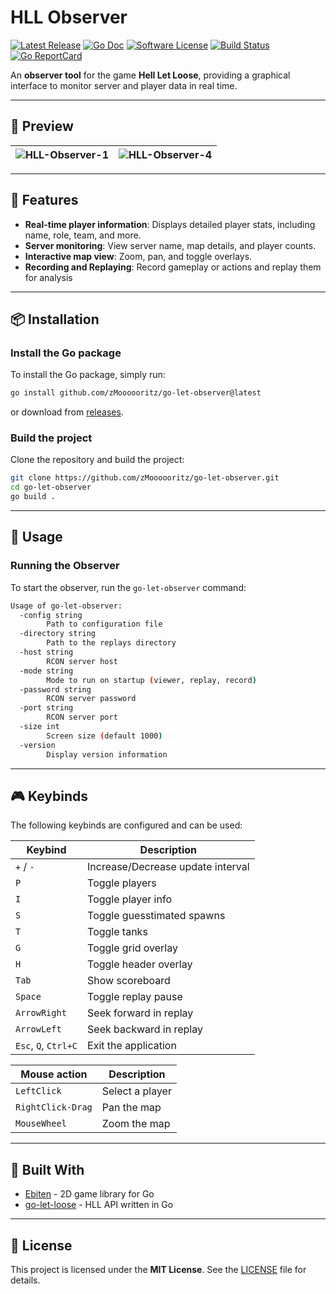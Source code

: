 # HLL Observer

[![Latest Release](https://img.shields.io/github/release/zMoooooritz/go-let-observer.svg?style=for-the-badge)](https://github.com/zMoooooritz/go-let-observer/releases)
[![Go Doc](https://img.shields.io/badge/godoc-reference-blue.svg?style=for-the-badge)](https://pkg.go.dev/github.com/zMoooooritz/go-let-observer)
[![Software License](https://img.shields.io/badge/license-MIT-blue.svg?style=for-the-badge)](/LICENSE)
[![Build Status](https://img.shields.io/github/actions/workflow/status/zMoooooritz/go-let-observer/build.yml?branch=master&style=for-the-badge)](https://github.com/zMoooooritz/nachrichten/actions)
[![Go ReportCard](https://goreportcard.com/badge/github.com/zMoooooritz/go-let-observer?style=for-the-badge)](https://goreportcard.com/report/zMoooooritz/go-let-observer)

An **observer tool** for the game **Hell Let Loose**, providing a graphical interface to monitor server and player data in real time.

---

## 📸 Preview

| ![HLL-Observer-1](https://github.com/user-attachments/assets/552786c2-6c72-4061-914a-44a07bc1c5e1) | ![HLL-Observer-4](https://github.com/user-attachments/assets/522bd0b8-b446-4956-9539-65678e1d862d) |
|:--------------------------------------------------------------------------------------------------:|:---------------------------------------------------------------------------------------------------|

---

## 🚀 Features

- **Real-time player information**: Displays detailed player stats, including name, role, team, and more.
- **Server monitoring**: View server name, map details, and player counts.
- **Interactive map view**: Zoom, pan, and toggle overlays.
- **Recording and Replaying**: Record gameplay or actions and replay them for analysis

---

## 📦 Installation

### Install the Go package

To install the Go package, simply run:

```bash
go install github.com/zMoooooritz/go-let-observer@latest
```

or download from [releases](https://github.com/zMoooooritz/go-let-observer/releases).

### Build the project

Clone the repository and build the project:

```bash
git clone https://github.com/zMoooooritz/go-let-observer.git
cd go-let-observer
go build .
```

---

## 📖 Usage

### Running the Observer

To start the observer, run the `go-let-observer` command:

```bash
Usage of go-let-observer:
  -config string
        Path to configuration file
  -directory string
        Path to the replays directory
  -host string
        RCON server host
  -mode string
        Mode to run on startup (viewer, replay, record)
  -password string
        RCON server password
  -port string
        RCON server port
  -size int
        Screen size (default 1000)
  -version
        Display version information
```

---

## 🎮 Keybinds

The following keybinds are configured and can be used:

| Keybind              | Description                        |
|----------------------|------------------------------------|
| `+` / `-`            | Increase/Decrease update interval  |
| `P`                  | Toggle players                     |
| `I`                  | Toggle player info                 |
| `S`                  | Toggle guesstimated spawns         |
| `T`                  | Toggle tanks                       |
| `G`                  | Toggle grid overlay                |
| `H`                  | Toggle header overlay              |
| `Tab`                | Show scoreboard                    |
| `Space`              | Toggle replay pause                |
| `ArrowRight`         | Seek forward in replay             |
| `ArrowLeft`          | Seek backward in replay            |
| `Esc`, `Q`, `Ctrl+C` | Exit the application               |

| Mouse action         | Description                        |
|----------------------|------------------------------------|
| `LeftClick`          | Select a player                    |
| `RightClick-Drag`    | Pan the map                        |
| `MouseWheel`         | Zoom the map                       |

---

## 🔧 Built With

- [Ebiten](https://github.com/hajimehoshi/ebiten) - 2D game library for Go
- [go-let-loose](https://github.com/zMoooooritz/go-let-loose) - HLL API written in Go

---

## 📄 License

This project is licensed under the **MIT License**. See the [LICENSE](LICENSE) file for details.
